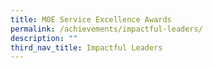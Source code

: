 ```yaml
---
title: MOE Service Excellence Awards
permalink: /achievements/impactful-leaders/
description: ""
third_nav_title: Impactful Leaders
---
```



